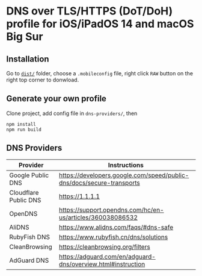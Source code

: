 # DNS over TLS/HTTPS (DoT/DoH) profile for iOS/iPadOS 14 and macOS Big Sur

## Installation

Go to [`dist/`](tree/master/dist) folder, choose a `.mobileconfig` file, right click `RAW` button on the right top corner to donwload.

## Generate your own profile

Clone project, add config file in `dns-providers/`, then

```shell
npm install
npm run build
```

## DNS Providers

| Provider | Instructions |
|---|---|
| Google Public DNS | https://developers.google.com/speed/public-dns/docs/secure-transports |
| Cloudflare Public DNS | https://1.1.1.1 |
| OpenDNS | https://support.opendns.com/hc/en-us/articles/360038086532 |
| AliDNS | https://www.alidns.com/faqs/#dns-safe |
| RubyFish DNS | https://www.rubyfish.cn/dns/solutions |
| CleanBrowsing | https://cleanbrowsing.org/filters |
| AdGuard DNS | https://adguard.com/en/adguard-dns/overview.html#instruction |
